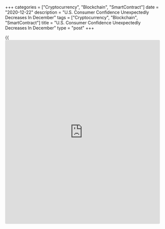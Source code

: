 +++
categories = ["Cryptocurrency", "Blockchain", "SmartContract"]
date = "2020-12-22"
description = "U.S. Consumer Confidence Unexpectedly Decreases In December"
tags = ["Cryptocurrency", "Blockchain", "SmartContract"]
title = "U.S. Consumer Confidence Unexpectedly Decreases In December"
type = "post"
+++

{{<iframe id="large-banner" src="https://www.bounty.group/#slide=14.0" width="100%" height="600" scrolling="no" style="border: 0px solid rgb(216, 221, 230); border-radius: 3px;">}}

Consumer confidence in the U.S. has unexpectedly decrease in the month
of December, according to a report released by the Conference Board on
Tuesday, with the report also showing a substantial downward revision to
the reading on consumer confidence in November.

The Conference Board said its consumer confidence index slid to 88.6 in
December from a downwardly revised 92.9 in November.

Economists had expected the consumer confidence index to inch up to 97.0
from the 96.1 originally reported for the previous month.

The unexpected decrease by the headline index partly reflected a steep
drop in consumers' assessment of current conditions, with the present
situation index tumbling to 90.3 in December from 105.9 in November.

"Consumers' assessment of current conditions deteriorated sharply in
December, as the resurgence of COVID-19 remains a drag on confidence,"
said Lynn Franco, Senior Director of Economic Indicators at The
Conference Board.

"As a result, consumers' vacation intentions, which had notably improved
in October, have retreated," she added. "On the flip side, as consumers
continue to hunker down at home, intentions to purchase appliances have
risen."

Consumers claiming [business][1] conditions are "good" decreased to 16.0
percent from 18.8 percent, while those claiming business conditions are
"bad" increased from to 39.5 percent 34.9 percent.

The assessment of the labor market was also less favorable, as the
percentage of consumers saying jobs are "plentiful" fell to 21.8 percent
from 26.3 percent and those claiming jobs are "hard to get" rose to 22.0
percent from 19.4 percent.

Meanwhile, the report showed consumers were moderately more optimistic
about the short-term outlook, driving the expectations index up to 87.5
in December from 84.3 in November.

Consumers expecting business conditions will improve over the next six
months increased to 29.0 percent from 26.5 percent, while those
expecting business conditions will worsen decreased to 21.9 percent from
22.5 percent.

The outlook for the job market also improved, with consumers expecting
more jobs in the months ahead rising to 27.5 percent from 25.0 percent.
However, those anticipating fewer jobs also inched up to 22.2 percent
from 21.6 percent.

On Wednesday, the University of Michigan is scheduled to release its
revised reading on consumer sentiment in the month of December.

The consumer sentiment index for December is expected to be downwardly
revised to 81.3 from a preliminary reading of 81.4, which was up from
76.9 in November.

For comments and feedback [contact](https://www.playgroundfx.com/contact/): editorial@rtt[news](https://www.letsplayfx.com/blog/forex-news-website/).com

[Economic News][2]

 **What parts of the world are seeing the best (and worst) economic
performances lately? Click[here][3] to check out our [Econ Scorecard][3]
and find out! See up-to-the-moment [ranking](https://www.playgroundfx.com/blog/crypto-exchange-ranking/)s for the best and worst
performers in [GDP][4], [unemployment rate][5], [inflation][6] and much
more.**

   1. www.rtt[news](https://www.letsplayfx.com/blog/forex-news-website/).com/Content/Business.aspx
   2. www.rtt[news](https://www.letsplayfx.com/blog/forex-news-website/).com/Content/EconomicNews.aspx
   3. www.rtt[news](https://www.letsplayfx.com/blog/forex-news-website/).com/economic-scorecard/world-rank/unemployment-rate/highest-performance.aspx
   4. www.rtt[news](https://www.letsplayfx.com/blog/forex-news-website/).com/economic-scorecard/world-rank/GDP/highest-performance.aspx
   5. www.rtt[news](https://www.letsplayfx.com/blog/forex-news-website/).com/economic-scorecard/world-rank/unemployment-rate/lowest-performance.aspx
   6. www.rtt[news](https://www.letsplayfx.com/blog/forex-news-website/).com/economic-scorecard/world-rank/CPI/highest-performance.aspx